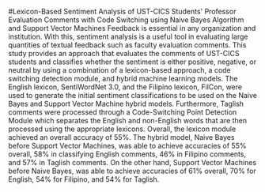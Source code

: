 #Lexicon-Based Sentiment Analysis of UST-CICS Students' Professor Evaluation Comments
with Code Switching using Naive Bayes Algorithm and Support Vector Machines
Feedback is essential in any organization and institution. With this, sentiment analysis is
a useful tool in evaluating large quantities of textual feedback such as faculty evaluation
comments. This study provides an approach that evaluates the comments of UST-CICS students
and classifies whether the sentiment is either positive, negative, or neutral by using a
combination of a lexicon-based approach, a code switching detection module, and hybrid
machine learning models. The English lexicon, SentiWordNet 3.0, and the Filipino lexicon,
FilCon, were used to generate the initial sentiment classifications to be used on the Naive Bayes
and Support Vector Machine hybrid models. Furthermore, Taglish comments were processed
through a Code-Switching Point Detection Module which separates the English and non-English
words that are then processed using the appropriate lexicons. Overall, the lexicon module
achieved an overall accuracy of 55%. The hybrid model, Naive Bayes before Support Vector
Machines, was able to achieve accuracies of 55% overall, 58% in classifying English comments,
46% in Filipino comments, and 57% in Taglish comments. On the other hand, Support Vector
Machines before Naive Bayes, was able to achieve accuracies of 61% overall, 70% for English,
54% for Filipino, and 54% for Taglish.

